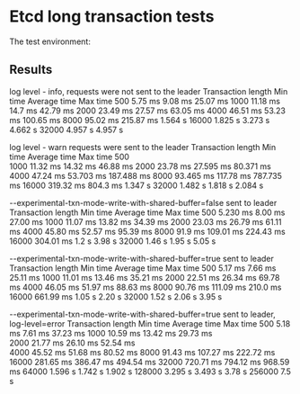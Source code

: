 # Etcd long transaction tests

The test environment:


## Results
log level - info, requests were not sent to the leader 
Transaction length  Min time    Average time    Max time 
500                 5.75 ms     9.08 ms         25.07 ms
1000                11.18 ms    14.7 ms         42.79 ms
2000                23.49 ms    27.57 ms        63.05 ms
4000                46.51 ms    53.23 ms        100.65 ms
8000                95.02 ms    215.87 ms       1.564 s
16000               1.825 s     3.273 s         4.662 s
32000               4.957 s     4.957 s         

log level - warn requests were sent to the leader
Transaction length  Min time    Average time    Max time 
500                 
1000                11.32 ms    14.32  ms       46.88  ms
2000                23.78 ms    27.595 ms       80.371 ms
4000                47.24 ms    53.703 ms       187.488 ms
8000                93.465 ms   117.78 ms       787.735 ms
16000               319.32 ms   804.3 ms        1.347 s
32000               1.482 s     1.818 s         2.084 s

--experimental-txn-mode-write-with-shared-buffer=false sent to leader
Transaction length  Min time    Average time    Max time 
500                 5.230 ms    8.00 ms         27.00 ms
1000                11.07 ms    13.82 ms        34.39 ms
2000                23.03 ms    26.79 ms        61.11 ms
4000                45.80 ms    52.57 ms        95.39 ms
8000                91.9 ms     109.01 ms       224.43 ms
16000               304.01 ms   1.2 s           3.98 s
32000               1.46 s      1.95 s          5.05 s

--experimental-txn-mode-write-with-shared-buffer=true sent to leader
Transaction length  Min time    Average time    Max time 
500                 5.17 ms     7.66 ms         25.11 ms
1000                11.01 ms    13.46 ms        35.21 ms
2000                22.51 ms    26.34 ms        69.78 ms
4000                46.05 ms    51.97 ms        88.63 ms
8000                90.76 ms    111.09 ms       210.0 ms
16000               661.99 ms   1.05 s          2.20 s
32000               1.52 s      2.06 s          3.95 s

--experimental-txn-mode-write-with-shared-buffer=true sent to leader, log-level=error
Transaction length  Min time    Average time    Max time
500                 5.18 ms     7.61 ms         37.23 ms
1000                10.59 ms    13.42 ms        29.73 ms         
2000                21.77 ms    26.10 ms        52.54 ms    
4000                45.52 ms    51.68 ms        80.52 ms
8000                91.43 ms    107.27 ms       222.72 ms
16000               281.65 ms   386.47 ms       494.54 ms
32000               720.71 ms   794.12 ms       968.59 ms
64000               1.596 s     1.742 s         1.902 s
128000              3.295 s     3.493 s         3.78 s
256000                          7.5 s